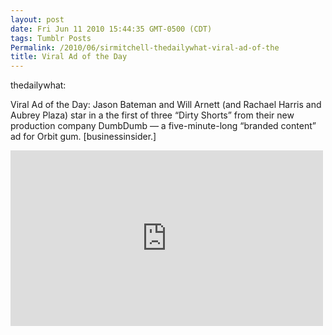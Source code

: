 ```yaml
---
layout: post
date: Fri Jun 11 2010 15:44:35 GMT-0500 (CDT)
tags: Tumblr Posts
Permalink: /2010/06/sirmitchell-thedailywhat-viral-ad-of-the
title: Viral Ad of the Day
---
```


thedailywhat:

Viral Ad of the Day: Jason Bateman and Will Arnett (and Rachael Harris and Aubrey Plaza) star in a the first of three “Dirty Shorts” from their new production company DumbDumb — a five-minute-long “branded content” ad for Orbit gum.
[businessinsider.]



<iframe width="500" height="281" id="youtube_iframe" src="https://www.youtube.com/embed/59S-YaUvMIk?feature=oembed&amp;enablejsapi=1&amp;origin=http://safe.txmblr.com&amp;wmode=opaque" frameborder="0" allowfullscreen=""></iframe>
